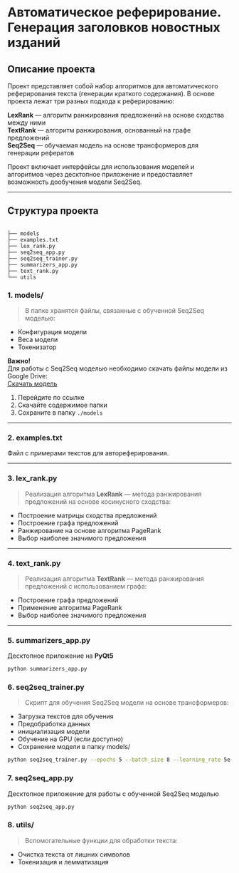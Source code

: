 # Автоматическое реферирование. Генерация заголовков новостных изданий

## Описание проекта
Проект представляет собой набор алгоритмов для автоматического реферирования текста (генерации краткого содержания). В основе проекта лежат три разных подхода к реферированию:

**LexRank** — алгоритм ранжирования предложений на основе сходства между ними  
**TextRank** — алгоритм ранжирования, основанный на графе предложений  
**Seq2Seq** — обучаемая модель на основе трансформеров для генерации рефератов  

Проект включает интерфейсы для использования моделей и алгоритмов через десктопное приложение и предоставляет возможность дообучения модели Seq2Seq.  

---

## Структура проекта
```

├── models
├── examples.txt
├── lex_rank.py
├── seq2seq_app.py
├── seq2seq_trainer.py
├── summarizers_app.py
├── text_rank.py
└── utils
```

### **1. models/**
> В папке хранятся файлы, связанные с обученной Seq2Seq моделью:  
- Конфигурация модели  
- Веса модели  
- Токенизатор  

**Важно!**  
Для работы с Seq2Seq моделью необходимо скачать файлы модели из Google Drive:  
[Скачать модель](https://drive.google.com/drive/folders/1Dy2ejyETD-4LrsFh-55nSaiafkR0R83x?usp=share_link)  

1. Перейдите по ссылке  
2. Скачайте содержимое папки  
3. Сохраните в папку `./models`  

---

### **2. examples.txt**
Файл с примерами текстов для автореферирования.

---

### **3. lex_rank.py**
> Реализация алгоритма **LexRank** — метода ранжирования предложений на основе косинусного сходства:  
- Построение матрицы сходства предложений  
- Построение графа предложений  
- Ранжирование на основе алгоритма PageRank
- Выбор наиболее значимого предложения

---

### **4. text_rank.py**
> Реализация алгоритма **TextRank** — метода ранжирования предложений с использованием графа:  
- Построение графа предложений  
- Применение алгоритма PageRank  
- Выбор наиболее значимого предложения

---

### **5. summarizers_app.py**
Десктопное приложение на **PyQt5**

```bash
python summarizers_app.py
```


### **6. seq2seq_trainer.py**
> Скрипт для обучения Seq2Seq модели на основе трансформеров:
- Загрузка текстов для обучения
- Предобработка данных
- инициализация модели
- Обучение на GPU (если доступно)
- Сохранение модели в папку models/


```bash
python seq2seq_trainer.py --epochs 5 --batch_size 8 --learning_rate 5e-5
```

### **7. seq2seq_app.py**
Десктопное приложение для работы с обученной Seq2Seq моделью

```bash
python seq2seq_app.py
```

### **8. utils/**
> Вспомогательные функции для обработки текста:
- Очистка текста от лишних символов
- Токенизация и лемматизация

